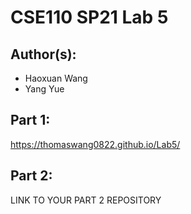 # CSE110 SP21 Lab 5

## Author(s):
- Haoxuan Wang
- Yang Yue
## Part 1:

https://thomaswang0822.github.io/Lab5/

## Part 2:

LINK TO YOUR PART 2 REPOSITORY
